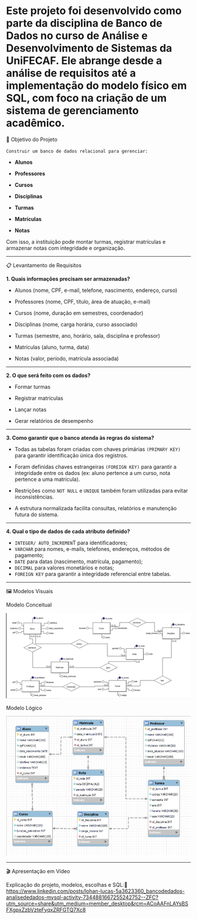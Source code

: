 # Este projeto foi desenvolvido como parte da disciplina de Banco de Dados no curso de Análise e Desenvolvimento de Sistemas da UniFECAF. Ele abrange desde a análise de requisitos até a implementação do modelo físico em SQL, com foco na criação de um sistema de gerenciamento acadêmico.

🧠 Objetivo do Projeto

`Construir um banco de dados relacional para gerenciar:`

- **Alunos**

- **Professores**

- **Cursos**

- **Disciplinas**

- **Turmas**

- **Matrículas**

- **Notas**

Com isso, a instituição pode montar turmas, registrar matrículas e armazenar notas com integridade e organização.

---

📋 Levantamento de Requisitos

**1. Quais informações precisam ser armazenadas?**

- Alunos (nome, CPF, e-mail, telefone, nascimento, endereço, curso)

- Professores (nome, CPF, título, área de atuação, e-mail)

- Cursos (nome, duração em semestres, coordenador)

- Disciplinas (nome, carga horária, curso associado)

- Turmas (semestre, ano, horário, sala, disciplina e professor)

- Matrículas (aluno, turma, data)

- Notas (valor, período, matrícula associada)

---

**2. O que será feito com os dados?**

- Formar turmas

- Registrar matrículas

- Lançar notas

- Gerar relatórios de desempenho

---

**3. Como garantir que o banco atenda às regras do sistema?**

- Todas as tabelas foram criadas com chaves primárias `(PRIMARY KEY)` para garantir identificação única dos registros.

- Foram definidas chaves estrangeiras `(FOREIGN KEY)` para garantir a integridade entre os dados (ex: aluno pertence a um curso, nota pertence a uma matrícula).

- Restrições como `NOT NULL` e `UNIQUE` também foram utilizadas para evitar inconsistências.

- A estrutura normalizada facilita consultas, relatórios e manutenção futura do sistema.

---

**4. Qual o tipo de dados de cada atributo definido?**

- `INTEGER/ AUTO_INCREMEN`T para identificadores;
- `VARCHAR` para nomes, e-mails, telefones, endereços, métodos de pagamento;
- `DATE` para datas (nascimento, matrícula, pagamento);
- `DECIMAL` para valores monetários e notas;
- `FOREIGN KEY` para garantir a integridade referencial entre tabelas.

---

🖼️ Modelos Visuais

Modelo Conceitual

![Modelo Conceitual](imagens/modelo_conceitual.png)

Modelo Lógico

![Modelo Lógico](imagens/modelo_logico.png)

---

🎬 Apresentação em Vídeo

Explicação do projeto, modelos, escolhas e SQL:🔗 https://www.linkedin.com/posts/lohan-lucas-5a3623360_bancodedados-analisededados-mysql-activity-7344881667255242752--ZFC?utm_source=share&utm_medium=member_desktop&rcm=ACoAAFnLAYsBSFXgpxZzbVzteFyqxZRFGTQ7Xc8


